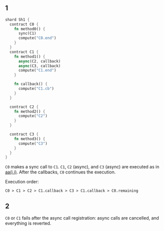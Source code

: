 
## 1

```rust
shard Sh1 {
  contract C0 {
    fn method0() {
      sync(C1)
      compute("C0.end")
    }
  }
  contract C1 {
    fn method1() {
      async(C2, callback)
      async(C3, callback)
      compute("C1.end")
    }

    fn callback() {
      compute("C1.cb")
    }
  }

  contract C2 {
    fn method2() {
      compute("C2")
    }
  }

  contract C3 {
    fn method3() {
      compute("C3")
    }
  }
}

```

`C0` makes a sync call to `C1`. `C1`, `C2` (async), and `C3` (async) are executed as in [aa(i,i)](aa(i,i).md). After the callbacks, `C0` continues the execution.

Execution order:

```
C0 > C1 > C2 > C1.callback > C3 > C1.callback > C0.remaining 
```

## 2

`C0` or `C1` fails after the async call registration: async calls are cancelled, and everything is reverted.
